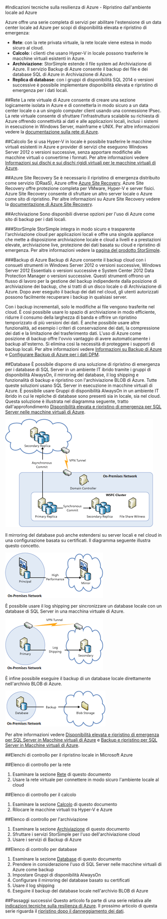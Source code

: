 <properties
   pageTitle="Indicazioni tecniche sulla resilienza per il ripristino dall'ambiente locale ad Azure | Microsoft Azure"
   description="Articolo sulla progettazione di sistemi di ripristino dall'infrastruttura locale ad Azure"
   services=""
   documentationCenter="na"
   authors="adamglick"
   manager="hongfeig"
   editor=""/>

<tags
   ms.service="resiliency"
   ms.devlang="na"
   ms.topic="article"
   ms.tgt_pltfrm="na"
   ms.workload="na"
   ms.date="05/13/2016"
   ms.author="patw;jroth;aglick"/>

#Indicazioni tecniche sulla resilienza di Azure - Ripristino dall'ambiente locale ad Azure

Azure offre una serie completa di servizi per abilitare l'estensione di un data center locale ad Azure per scopi di disponibilità elevata e ripristino di emergenza:

  * __Rete__: con la rete privata virtuale, la rete locale viene estesa in modo sicuro al cloud.
  * __Calcolo__: i clienti che usano Hyper-V in locale possono trasferire le macchine virtuali esistenti in Azure.
  * __Archiviazione__: StorSimple estende il file system ad Archiviazione di Azure. Il servizio Backup di Azure consente il backup dei file e dei database SQL di Azure in Archiviazione di Azure.
  * __Replica di database__: con i gruppi di disponibilità SQL 2014 o versioni successive è possibile implementare disponibilità elevata e ripristino di emergenza per i dati locali.

##Rete
La rete virtuale di Azure consente di creare una sezione logicamente isolata in Azure e di connetterla in modo sicuro a un data center locale o a un singolo computer client usando una connessione IPsec. La rete virtuale consente di sfruttare l'infrastruttura scalabile su richiesta di Azure offrendo connettività ai dati e alle applicazioni locali, inclusi i sistemi in esecuzione in Windows Server, mainframe e UNIX. Per altre informazioni vedere la [documentazione sulla rete di Azure](../virtual-network/virtual-networks-overview.md).

##Calcolo
Se si usa Hyper-V in locale è possibile trasferire le macchine virtuali esistenti in Azure e provider di servizi che eseguono Windows Server 2012 o versioni successive, senza apportare modifiche alle macchine virtuali o convertirne i formati. Per altre informazioni vedere [Informazioni sui dischi e sui dischi rigidi virtuali per le macchine virtuali di Azure](../virtual-machines/virtual-machines-linux-about-disks-vhds.md).

##Azure Site Recovery
Se è necessario il ripristino di emergenza distribuito come servizio (DRaaS), Azure offre [Azure Site Recovery](https://azure.microsoft.com/services/site-recovery/). Azure Site Recovery offre protezione completa per VMware, Hyper-V e server fisici. Azure Site Recovery consente di sfruttare un altro server locale o Azure come sito di ripristino. Per altre informazioni su Azure Site Recovery vedere la [documentazione di Azure Site Recovery](https://azure.microsoft.com/documentation/services/site-recovery/).

##Archiviazione
Sono disponibili diverse opzioni per l'uso di Azure come sito di backup per i dati locali.

###StorSimple
StorSimple integra in modo sicuro e trasparente l'archiviazione cloud per applicazioni locali e offre una singola appliance che mette a disposizione archiviazione locale e cloud a livelli e a prestazioni elevate, archiviazione live, protezione dei dati basata su cloud e ripristino di emergenza. Per altre informazioni vedere la [pagina del prodotto StorSimple](https://azure.microsoft.com/services/storsimple/).

###Backup di Azure
Backup di Azure consente il backup cloud con i consueti strumenti in Windows Server 2012 o versioni successive, Windows Server 2012 Essentials o versioni successive e System Center 2012 Data Protection Manager o versioni successive. Questi strumenti offrono un flusso di lavoro per la gestione del backup indipendente dalla posizione di archiviazione dei backup, che si tratti di un disco locale o di Archiviazione di Azure. Dopo aver eseguito il backup dei dati nel cloud, gli utenti autorizzati possono facilmente recuperare i backup in qualsiasi server.

Con i backup incrementali, solo le modifiche ai file vengono trasferite nel cloud. È così possibile usare lo spazio di archiviazione in modo efficiente, ridurre il consumo della larghezza di banda e offrire un ripristino temporizzato di più versioni dei dati. È anche possibile usare altre funzionalità, ad esempio i criteri di conservazione dei dati, la compressione dei dati e la limitazione del trasferimento dati. L'uso di Azure come posizione di backup offre l'ovvio vantaggio di avere automaticamente i backup all'esterno. Si elimina così la necessità di proteggere i supporti di backup locali. Per altre informazioni vedere [Informazioni su Backup di Azure](../backup/backup-introduction-to-azure-backup.md) e [Configurare Backup di Azure per i dati DPM](https://technet.microsoft.com/library/jj728752.aspx).

##Database
È possibile disporre di una soluzione di ripristino di emergenza per i database di SQL Server in un ambiente IT ibrido tramite i gruppi di disponibilità AlwaysOn, il mirroring del database, il log shipping e funzionalità di backup e ripristino con l'archiviazione BLOB di Azure. Tutte queste soluzioni usano SQL Server in esecuzione in macchine virtuali di Azure. È possibile usare Gruppi di disponibilità AlwaysOn in un ambiente IT ibrido in cui le repliche di database sono presenti sia in locale, sia nel cloud. Questa soluzione è illustrata nel diagramma seguente, tratto dall'approfondimento [Disponibilità elevata e ripristino di emergenza per SQL Server nelle macchine virtuali di Azure](../virtual-machines/virtual-machines-windows-sql-high-availability-dr.md).

![Gruppi di disponibilità AlwaysOn SQL in un'architettura di cloud ibrido](./media/resiliency-technical-guidance-recovery-on-premises-azure/SQL_Server_Disaster_Recovery-3.png "Gruppi di disponibilità AlwaysOn SQL in un'architettura di cloud ibrido")

Il mirroring del database può anche estendersi su server locali e nel cloud in una configurazione basata su certificati. Il diagramma seguente illustra questo concetto.

![Mirroring del database SQL in un'architettura di cloud ibrido](./media/resiliency-technical-guidance-recovery-on-premises-azure/SQL_Server_Disaster_Recovery-4.png "Mirroring del database SQL in un'architettura di cloud ibrido")

È possibile usare il log shipping per sincronizzare un database locale con un database di SQL Server in una macchina virtuale di Azure.

![Log shipping SQL in un'architettura di cloud ibrido](./media/resiliency-technical-guidance-recovery-on-premises-azure/SQL_Server_Disaster_Recovery-5.png "Log shipping SQL in un'architettura di cloud ibrido")

È infine possibile eseguire il backup di un database locale direttamente nell'archivio BLOB di Azure.

![Backup di SQL Server in un BLOB di Archiviazione di Azure in un'architettura di cloud ibrido](./media/resiliency-technical-guidance-recovery-on-premises-azure/SQL_Server_Disaster_Recovery-6.png "Backup di SQL Server in un BLOB di Archiviazione di Azure in un'architettura di cloud ibrido")

Per altre informazioni vedere [Disponibilità elevata e ripristino di emergenza per SQL Server in Macchine virtuali di Azure](../virtual-machines/virtual-machines-windows-sql-high-availability-dr.md) e [Backup e ripristino per SQL Server in Macchine virtuali di Azure](../virtual-machines/virtual-machines-windows-sql-backup-recovery.md).

##Elenchi di controllo per il ripristino locale in Microsoft Azure

##Elenco di controllo per la rete
  1. Esaminare la sezione [Rete](#networking) di questo documento
  2. Usare la rete virtuale per connettere in modo sicuro l'ambiente locale al cloud

##Elenco di controllo per il calcolo
  1. Esaminare la sezione [Calcolo](#compute) di questo documento
  2. Rilocare le macchine virtuali tra Hyper-V e Azure

##Elenco di controllo per l'archiviazione
  1. Esaminare la sezione [Archiviazione](#storage) di questo documento
  2. Sfruttare i servizi StorSimple per l'uso dell'archiviazione cloud
  3. Usare i servizi di Backup di Azure

##Elenco di controllo per database
  1. Esaminare la sezione [Database](#database) di questo documento
  2. Prendere in considerazione l'uso di SQL Server nelle macchine virtuali di Azure come backup
  3. Impostare Gruppi di disponibilità AlwaysOn
  4. Configurare il mirroring del database basato su certificati
  5. Usare il log shipping
  6. Eseguire il backup del database locale nell'archivio BLOB di Azure

##Passaggi successivi
Questo articolo fa parte di una serie relativa alle [indicazioni tecniche sulla resilienza di Azure](./resiliency-technical-guidance.md). Il prossimo articolo di questa serie riguarda il [ripristino dopo il danneggiamento dei dati](./resiliency-technical-guidance-recovery-data-corruption.md).

<!---HONumber=AcomDC_0525_2016-->